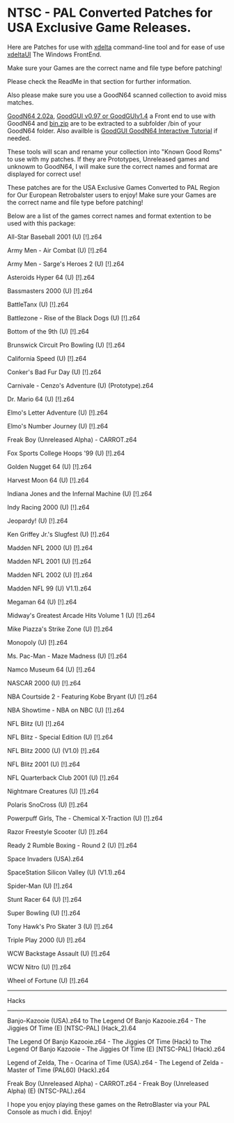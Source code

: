 # NTSC - PAL Converted Patches for USA Exclusive Game Releases.

Here are Patches for use with [xdelta](http://xdelta.org/) command-line tool and for ease of use [xdeltaUI](https://www.romhacking.net/utilities/598/) The Windows FrontEnd.

Make sure your Games are the correct name and file type before patching!

Please check the ReadMe in that section for further information.

Also please make sure you use a GoodN64 scanned collection to avoid miss matches.

[GoodN64 2.02a](https://www.emutalk.net/threads/goodn64-2-02a.12068/), [GoodGUI v0.97 or GoodGUIv1.4](https://www.emutalk.net/threads/goodgui-v0-97.29155/) a Front end to use with GoodN64 and [bin.zip](https://www.emutalk.net/threads/bin-zip.12070/) are to be extracted to a subfolder /bin of your GoodN64 folder. Also availble is [GoodGUI GoodN64 Interactive Tutorial](https://www.emutalk.net/threads/goodgui-goodn64-tutorial.28965/) if needed.

These tools will scan and rename your collection into "Known Good Roms" to use with my patches. If they are Prototypes, Unreleased games and unknowm to GoodN64, I will make sure the correct names and format are displayed for correct use!

These patches are for the USA Exclusive Games Converted to PAL Region for Our European Retrobalster users to enjoy!
Make sure your Games are the correct name and file type before patching!

Below are a list of the games correct names and format extention to be used with this package:

All-Star Baseball 2001 (U) [!].z64

Army Men - Air Combat (U) [!].z64

Army Men - Sarge's Heroes 2 (U) [!].z64

Asteroids Hyper 64 (U) [!].z64

Bassmasters 2000 (U) [!].z64

BattleTanx (U) [!].z64

Battlezone - Rise of the Black Dogs (U) [!].z64

Bottom of the 9th (U) [!].z64

Brunswick Circuit Pro Bowling (U) [!].z64

California Speed (U) [!].z64

Conker's Bad Fur Day (U) [!].z64

Carnivale - Cenzo's Adventure (U) (Prototype).z64

Dr. Mario 64 (U) [!].z64

Elmo's Letter Adventure (U) [!].z64

Elmo's Number Journey (U) [!].z64

Freak Boy (Unreleased Alpha) - CARROT.z64

Fox Sports College Hoops '99 (U) [!].z64

Golden Nugget 64 (U) [!].z64

Harvest Moon 64 (U) [!].z64

Indiana Jones and the Infernal Machine (U) [!].z64

Indy Racing 2000 (U) [!].z64

Jeopardy! (U) [!].z64

Ken Griffey Jr.'s Slugfest (U) [!].z64

Madden NFL 2000 (U) [!].z64

Madden NFL 2001 (U) [!].z64

Madden NFL 2002 (U) [!].z64

Madden NFL 99 (U) V1.1).z64

Megaman 64 (U) [!].z64

Midway's Greatest Arcade Hits Volume 1 (U) [!].z64

Mike Piazza's Strike Zone (U) [!].z64

Monopoly (U) [!].z64

Ms. Pac-Man - Maze Madness (U) [!].z64

Namco Museum 64 (U) [!].z64

NASCAR 2000 (U) [!].z64

NBA Courtside 2 - Featuring Kobe Bryant (U) [!].z64

NBA Showtime - NBA on NBC (U) [!].z64

NFL Blitz (U) [!].z64

NFL Blitz - Special Edition (U) [!].z64

NFL Blitz 2000 (U) (V1.0) [!].z64

NFL Blitz 2001 (U) [!].z64

NFL Quarterback Club 2001 (U) [!].z64

Nightmare Creatures (U) [!].z64

Polaris SnoCross (U) [!].z64

Powerpuff Girls, The - Chemical X-Traction (U) [!].z64

Razor Freestyle Scooter (U) [!].z64

Ready 2 Rumble Boxing - Round 2 (U) [!].z64

Space Invaders (USA).z64

SpaceStation Silicon Valley (U) (V1.1).z64

Spider-Man (U) [!].z64

Stunt Racer 64 (U) [!].z64

Super Bowling (U) [!].z64

Tony Hawk's Pro Skater 3 (U) [!].z64

Triple Play 2000 (U) [!].z64

WCW Backstage Assault (U) [!].z64

WCW Nitro (U) [!].z64

Wheel of Fortune (U) [!].z64

---------------------------------

Hacks

-----

Banjo-Kazooie (USA).z64 to The Legend Of Banjo Kazooie.z64 - The Jiggies Of Time (E) [NTSC-PAL] (Hack_2).64

The Legend Of Banjo Kazooie.z64 - The Jiggies Of Time (Hack) to The Legend Of Banjo Kazooie - The Jiggies Of Time (E) [NTSC-PAL] (Hack).z64

Legend of Zelda, The - Ocarina of Time (USA).z64 - The Legend of Zelda - Master of Time (PAL60) (Hack).z64

Freak Boy (Unreleased Alpha) - CARROT.z64 - Freak Boy (Unreleased Alpha) (E) (NTSC-PAL).z64

I hope you enjoy playing these games on the RetroBlaster via your PAL Console as much i did.
Enjoy!
